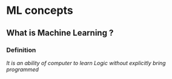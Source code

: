 # ML concepts

## What is Machine Learning ?

### Definition 

*It is an ability of computer to learn Logic without explicitly bring programmed*

